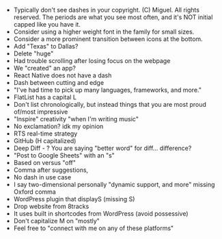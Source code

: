 - Typically don't see dashes in your copyright. (C) Miguel. All rights reserved. The periods are what you see most often, and it's NOT initial capped like you have it.
- Consider using a higher weight font in the family for small sizes.
- Consider a more prominent transition between icons at the bottom.
- Add "Texas" to Dallas?
- Delete "huge"
- Had trouble scrolling after losing focus on the webpage
- We "created" an app?
- React Native does not have a dash
- Dash between cutting and edge
- "I've had time to pick up many languages, frameworks, and more."
- FlatList has a capital L
- Don't list chronologically, but instead things that you are most proud of/most impressive
- "Inspire" creativity "when I'm writing music"
- No exclamation? idk my opinion
- RTS real-time strategy
- GitHub (H capitalized)
- Deep Diff - ? You are saying "better word" for diff... difference?
- "Post to Google Sheets" with an "s"
- Based on versus "off"
- Comma after suggestions,
- No dash in use case
- I say two-dimensional personally
  "dynamic support, and more" missing Oxford comma
- WordPress plugin that displayS (missing S)
- Drop website from 8tracks
- It uses built in shortcodes from WordPress (avoid possessive)
- Don't capitalize M on "mostly"
- Feel free to "connect with me on any of these platforms"
